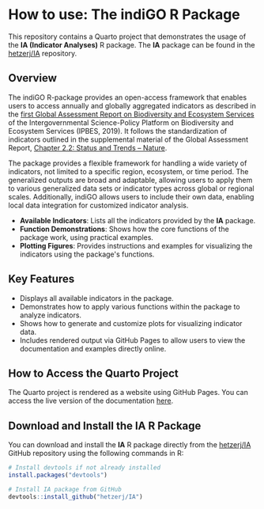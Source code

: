 # How to use: The indiGO R Package

This repository contains a Quarto project that demonstrates the usage of the **IA (Indicator Analyses)** R package. The **IA** package can be found in the [hetzerj/IA](https://github.com/hetzerj/IA) repository.

## Overview

The indiGO R-package provides an open-access framework that enables users to access annually and globally aggregated indicators as described in the [first Global Assessment Report on Biodiversity and Ecosystem Services](https://doi.org/10.5281/zenodo.3831673) of the Intergovernmental Science-Policy Platform on Biodiversity and Ecosystem Services (IPBES, 2019). It follows the standardization of indicators outlined in the supplemental material of the Global Assessment Report, [Chapter 2.2: Status and Trends – Nature](https://doi.org/10.5281/zenodo.3832005).

The package provides a flexible framework for handling a wide variety of indicators, not limited to a specific region, ecosystem, or time period. The generalized outputs are broad and adaptable, allowing users to apply them to various generalized data sets or indicator types across global or regional scales. Additionally, indiGO allows users to include their own data, enabling local data integration for customized indicator analysis.

- **Available Indicators**: Lists all the indicators provided by the **IA** package.
- **Function Demonstrations**: Shows how the core functions of the package work, using practical examples.
- **Plotting Figures**: Provides instructions and examples for visualizing the indicators using the package's functions.

## Key Features

- Displays all available indicators in the package.
- Demonstrates how to apply various functions within the package to analyze indicators.
- Shows how to generate and customize plots for visualizing indicator data.
- Includes rendered output via GitHub Pages to allow users to view the documentation and examples directly online.

## How to Access the Quarto Project

The Quarto project is rendered as a website using GitHub Pages. You can access the live version of the documentation [here](https://hetzerj.github.io/IA_quarto/).

## Download and Install the IA R Package

You can download and install the **IA** R package directly from the [hetzerj/IA](https://github.com/hetzerj/IA) GitHub repository using the following commands in R:

```r
# Install devtools if not already installed
install.packages("devtools")

# Install IA package from GitHub
devtools::install_github("hetzerj/IA")
```
